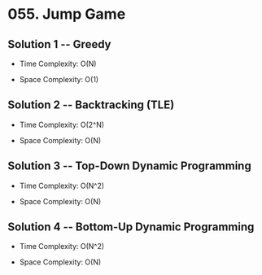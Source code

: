 # 055. Jump Game

## Solution 1 -- Greedy

* Time Complexity: O(N)

* Space Complexity: O(1)

## Solution 2 -- Backtracking (TLE)

* Time Complexity: O(2^N)

* Space Complexity: O(N)

## Solution 3 -- Top-Down Dynamic Programming

* Time Complexity: O(N^2)

* Space Complexity: O(N)

## Solution 4 -- Bottom-Up Dynamic Programming

* Time Complexity: O(N^2)

* Space Complexity: O(N)
